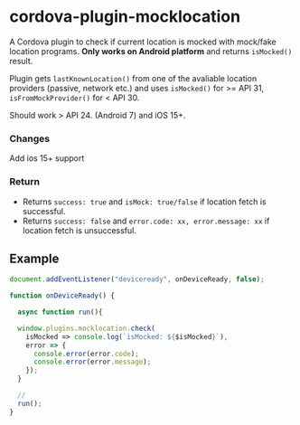 # cordova-plugin-mocklocation

A Cordova plugin to check if current location is mocked with mock/fake location programs. **Only works on Android platform** and returns `isMocked()` result.

Plugin gets `lastKnownLocation()` from one of the avaliable location providers (passive, network etc.) and uses `isMocked()` for  >= API 31, `isFromMockProvider()` for < API 30.

Should work > API 24. (Android 7) and iOS 15+.

### Changes

Add ios 15+ support


### Return

- Returns `success: true` and `isMock: true/false` if location fetch is successful.
- Returns `success: false` and `error.code: xx, error.message: xx` if location fetch is unsuccessful.

## Example

```js
document.addEventListener("deviceready", onDeviceReady, false);

function onDeviceReady() {

  async function run(){

  window.plugins.mocklocation.check(
    isMocked => console.log(`isMocked: ${$isMocked}`),  
    error => {
      console.error(error.code);
      console.error(error.message);
    });
  }

  //
  run();
}
```
